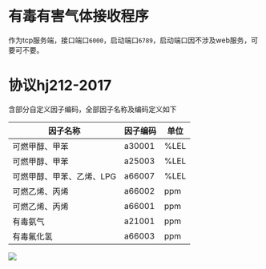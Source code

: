 # 有毒有害气体接收程序

作为tcp服务端，接口端口`6000`，启动端口`6789`，启动端口因不涉及web服务，可要可不要。

# 协议hj212-2017

含部分自定义因子编码，全部因子名称及编码定义如下

| 因子名称           | 因子编码   | 单位   |
|----------------|--------|------|
| 可燃甲醇、甲苯        | a30001 | %LEL |
| 可燃甲醇、甲苯        | a25003 | %LEL |
| 可燃甲醇、甲苯、乙烯、LPG | a66007 | %LEL |
| 可燃乙烯、丙烯        | a66002 | ppm  |
| 可燃乙烯、丙烯        | a66001 | ppm  |
| 有毒氨气           | a21001 | ppm  |
| 有毒氟化氢          | a66003 | ppm  |

![](https://nas.allbs.cn:9006/cloudpic/2024/07/5fd718340e26b4ea80f194591547ed61.png)
